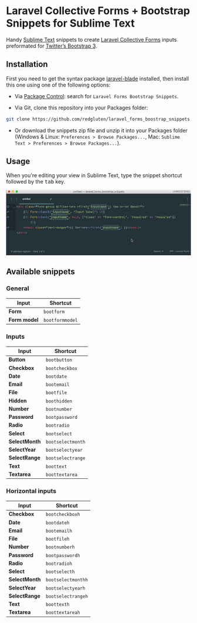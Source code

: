 # Laravel Collective Forms + Bootstrap Snippets for Sublime Text

Handy [Sublime Text](http://www.sublimetext.com/3) snippets to create [Laravel Collective Forms](http://laravelcollective.com/docs/5.0/html) inputs preformated for [Twitter’s Bootstrap 3](http://getbootstrap.com/).

## Installation

First you need to get the syntax package [laravel-blade](https://github.com/Medalink/laravel-blade) installed, then install this one using one of the following options:

- Via [Package Control](https://packagecontrol.io/): search for `Laravel Forms Bootstrap Snippets`.

- Via Git, clone this repository into your Packages folder:

```bash
git clone https://github.com/redgluten/laravel_forms_boostrap_snippets.git
```

- Or download the snippets zip file and unzip it into your Packages folder (Windows & Linux: `Preferences > Browse Packages...`, Mac: `Sublime Text > Preferences > Browse Packages...`).

## Usage

When you're editing your view in Sublime Text, type the snippet shortcut followed by the <kbd>tab</kbd> key.

![Example with `boottext` snippet](example.gif)

## Available snippets

### General

|      Input       |      Shortcut     |
|------------------|-------------------|
| **Form**         | `bootform`        |
| **Form model**   | `bootformmodel`   |

### Inputs

|      Input      |      Shortcut     |
|-----------------|-------------------|
| **Button**      | `bootbutton`      |
| **Checkbox**    | `bootcheckbox`    |
| **Date**        | `bootdate`        |
| **Email**       | `bootemail`       |
| **File**        | `bootfile`        |
| **Hidden**      | `boothidden`      |
| **Number**      | `bootnumber`      |
| **Password**    | `bootpassword`    |
| **Radio**       | `bootradio`       |
| **Select**      | `bootselect`      |
| **SelectMonth** | `bootselectmonth` |
| **SelectYear**  | `bootselectyear`  |
| **SelectRange** | `bootselectrange` |
| **Text**        | `boottext`        |
| **Textarea**    | `boottextarea`    |

### Horizontal inputs

|      Input      |      Shortcut      |
|-----------------|--------------------|
| **Checkbox**    | `bootcheckboxh`    |
| **Date**        | `bootdateh`        |
| **Email**       | `bootemailh`       |
| **File**        | `bootfileh`        |
| **Number**      | `bootnumberh`      |
| **Password**    | `bootpasswordh`    |
| **Radio**       | `bootradioh`       |
| **Select**      | `bootselecth`      |
| **SelectMonth** | `bootselectmonthh` |
| **SelectYear**  | `bootselectyearh`  |
| **SelectRange** | `bootselectrangeh` |
| **Text**        | `boottexth`        |
| **Textarea**    | `boottextareah`    |

